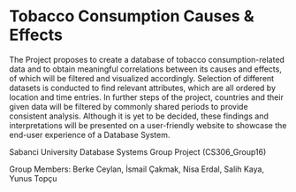 # Tobacco Consumption Causes & Effects
The Project proposes to create a database of tobacco consumption-related data and to obtain meaningful correlations between its causes and effects, of which will be filtered and visualized accordingly. Selection of different datasets is conducted to find relevant attributes, which are all ordered by location and time entries. In further steps of the project, countries and their given data will be filtered by commonly shared periods to provide consistent analysis. Although it is yet to be decided, these findings and interpretations will be presented on a user-friendly website to showcase the end-user experience of a Database System.

Sabanci University Database Systems Group Project (CS306_Group16)

Group Members:
Berke Ceylan,
İsmail Çakmak,
Nisa Erdal,
Salih Kaya,
Yunus Topçu
